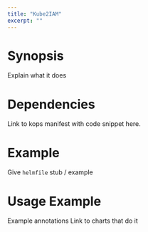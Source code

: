 ```yaml
---
title: "Kube2IAM"
excerpt: ""
---
```

# Synopsis

Explain what it does

# Dependencies

Link to kops manifest with code snippet here.


# Example

Give `helmfile` stub / example

# Usage Example

Example annotations
Link to charts that do it